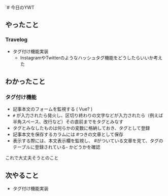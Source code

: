 `# 今日のYWT

## やったこと

### Travelog

- タグ付け機能実装
  - InstagramやTwitterのようなハッシュタグ機能をどうしたらいいか考えた

## わかったこと

### タグ付け機能

- 記事本文のフォームを監視する ( Vue? )
- `#` が入力されたら発火し、区切り終わりの文字などが入力されたら（例えば半角スペース、改行など）その直前までをタグとみなす
- タグとみなしたものは何らかの変数に格納しておき、タグとして登録
- 記事本文を保存するカラムには #つきの文章として保存
- 表示する際には、本文表示欄を監視し、 #がついている文章を見て、タグのテーブルに登録されている- かどうかを確認

これで大丈夫そうとのこと

## 次やること

- タグ付け機能実装
